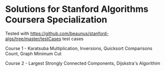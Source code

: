 # Solutions for Stanford Algorithms Coursera Specialization
Tested with https://github.com/beaunus/stanford-algs/tree/master/testCases test cases

Course 1 - Karatsuba Multiplication, Inversions, Quicksort Comparisons Count, Graph Minimum Cut


Course 2 - Largest Strongly Connected Components, Dijskstra's Algorithim
